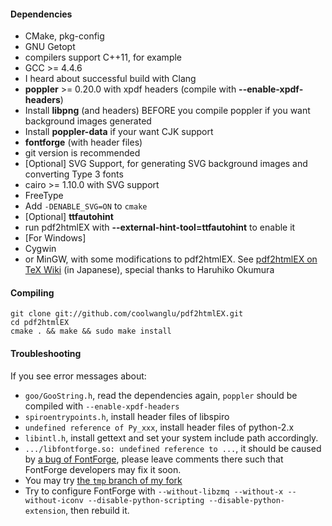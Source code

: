 #### Dependencies

* CMake, pkg-config
* GNU Getopt
* compilers support C++11, for example
 * GCC >= 4.4.6
 * I heard about successful build with Clang 
* **poppler** >= 0.20.0 with xpdf headers (compile with **--enable-xpdf-headers**)
 * Install **libpng** (and headers) BEFORE you compile poppler if you want background images generated
 * Install **poppler-data** if your want CJK support
* **fontforge** (with header files)
 * git version is recommended
* [Optional] SVG Support, for generating SVG background images and converting Type 3 fonts
 * cairo >= 1.10.0 with SVG support
 * FreeType
 * Add `-DENABLE_SVG=ON` to `cmake`
* [Optional] **ttfautohint**
 * run pdf2htmlEX with **--external-hint-tool=ttfautohint** to enable it
* [For Windows]
 * Cygwin 
 * or MinGW, with some modifications to pdf2htmlEX. See [pdf2htmlEX on TeX Wiki](http://oku.edu.mie-u.ac.jp/~okumura/texwiki/?pdf2htmlEX) (in Japanese), special thanks to Haruhiko Okumura

#### Compiling

    git clone git://github.com/coolwanglu/pdf2htmlEX.git
    cd pdf2htmlEX
    cmake . && make && sudo make install

#### Troubleshooting

If you see error messages about:

 - `goo/GooString.h`, read the dependencies again, `poppler` should be compiled with `--enable-xpdf-headers`
 - `spiroentrypoints.h`, install header files of libspiro
 - `undefined reference of Py_xxx`, install header files of python-2.x
 - `libintl.h`, install gettext and set your system include path accordingly.
 - `.../libfontforge.so: undefined reference to ...`, it should be caused by [a bug of FontForge](https://github.com/fontforge/fontforge/issues/465), please leave comments there such that FontForge developers may fix it soon.
  - You may try [the `tmp` branch of my fork](https://github.com/coolwanglu/fontforge/tree/tmp)
  - Try to configure FontForge with `--without-libzmq --without-x --without-iconv --disable-python-scripting --disable-python-extension`, then rebuild it.
